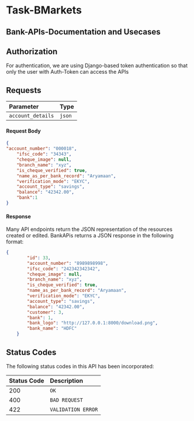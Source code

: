 # Task-BMarkets

## Bank-APIs-Documentation and Usecases

## Authorization

For authentication, we are using Django-based token authentication so that only the user with Auth-Token can access the APIs

## Requests

| Parameter | Type 
| :--- | :--- |
| `account_details` | `json` | 

#### Request Body
```json
{
"account_number": "000018",
    "ifsc_code": "34343",
    "cheque_image": null,
    "branch_name": "xyz",
    "is_cheque_verified": true,
    "name_as_per_bank_record": "Aryamaan",
    "verification_mode": "EKYC",
    "account_type": "savings",
    "balance": "42342.00",
    "bank":1
}
```

#### Response

Many API endpoints return the JSON representation of the resources created or edited. BankAPis returns a JSON response in the following format:

```json
{
        "id": 33,
        "account_number": "8989898998",
        "ifsc_code": "242342342342",
        "cheque_image": null,
        "branch_name": "xyz",
        "is_cheque_verified": true,
        "name_as_per_bank_record": "Aryamaan",
        "verification_mode": "EKYC",
        "account_type": "savings",
        "balance": "42342.00",
        "customer": 3,
        "bank": 1,
        "bank_logo": "http://127.0.0.1:8000/download.png",
        "bank_name": "HDFC"
    }
```


## Status Codes

The following status codes in this API has been incorporated:

| Status Code | Description |
| :--- | :--- |
| 200 | `OK` |
| 400 | `BAD REQUEST` |
| 422 | `VALIDATION ERROR` |

